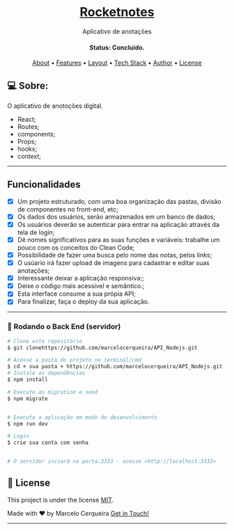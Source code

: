 <h1 align="center">
    <a href="#"> Rocketnotes </a>
</h1>

<p align="center">  Aplicativo de anotações </p>

<h4 align="center"> 
	 Status: Concluído.
</h4>

<p align="center">
 <a href="#-about">About</a> •
 <a href="#-Features">Features</a> •
 <a href="#-layout">Layout</a> • 
 <a href="#-tech-stack">Tech Stack</a> • 
 <a href="#-author">Author</a> • 
 <a href="#-license">License</a>

</p>

## 💻 Sobre:

O aplicativo de anotoções digital.


- React;
- Routes;
- components;
- Props;
- hooks;
- context;
---

## Funcionalidades

- [x] Um projeto estruturado, com uma boa organização das pastas, divisão de componentes no front-end, etc;
- [x] Os dados dos usuários, serão armazenados em um banco de dados;
- [x] Os usuários deverão se autenticar para entrar na aplicação através da tela de login;
- [x] Dê nomes significativos para as suas funções e variáveis: trabalhe um pouco com os conceitos do Clean Code;
- [x] Possibilidade de fazer uma busca pelo nome das notas, pelos links;
- [x] O usúario irá fazer upload de imagens para cadastrar e editar suas anotações;
- [x] Interessante deixar a aplicação responsiva:;
- [x] Deixe o código mais acessível e semântico.;
- [x] Esta interface consume a sua própia API;
- [x] Para finalizar, faça o deploy da sua aplicação.

---


### 🎲 Rodando o Back End (servidor)

```bash
# Clone este repositório
$ git clonehttps://github.com/marcelocerqueira/API_Nodejs.git

# Acesse a pasta do projeto no terminal/cmd
$ cd + sua pasta + https://github.com/marcelocerqueira/API_Nodejs.git
# Instale as dependências
$ npm install

# Execute as migration e seed
$ npm migrate


# Execute a aplicação em modo de desenvolvimento
$ npm run dev

# Login 
$ crie sua conta com senha 


# O servidor inciará na porta:3333 - acesse <http://localhost:3333>
```

## 📝 License

This project is under the license [MIT](./LICENSE).

Made with ❤️ by Marcelo Cerqueira  [Get in Touch!](https://www.linkedin.com/in/marcelo-cerqueira-0a0b42178/)

---
